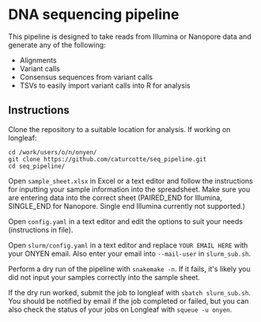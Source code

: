 # DNA sequencing pipeline

This pipeline is designed to take reads from Illumina or Nanopore data and generate any of the following:
- Alignments
- Variant calls
- Consensus sequences from variant calls
- TSVs to easily import variant calls into R for analysis

## Instructions
Clone the repository to a suitable location for analysis. If working on longleaf:
```
cd /work/users/o/n/onyen/
git clone https://github.com/caturcotte/seq_pipeline.git
cd seq_pipeline/
```
Open `sample_sheet.xlsx` in Excel or a text editor and follow the instructions for inputting your sample information into the spreadsheet. Make sure you are entering data into the correct sheet (PAIRED_END for Illumina, SINGLE_END for Nanopore. Single end Illumina currently not supported.)

Open `config.yaml` in a text editor and edit the options to suit your needs (instructions in file).

Open `slurm/config.yaml` in a text editor and replace `YOUR EMAIL HERE` with your ONYEN email. Also enter your email into `--mail-user` in `slurm_sub.sh`.

Perform a dry run of the pipeline with `snakemake -n`. If it fails, it's likely you did not input your samples correctly into the sample sheet.

If the dry run worked, submit the job to longleaf with `sbatch slurm_sub.sh`. You should be notified by email if the job completed or failed, but you can also check the status of your jobs on Longleaf with `squeue -u onyen`.
